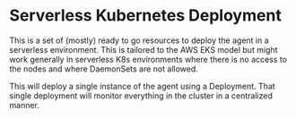 # Serverless Kubernetes Deployment

This is a set of (mostly) ready to go resources to deploy the agent in a
serverless environment.  This is tailored to the AWS EKS model but might work
generally in serverless K8s environments where there is no access to the nodes
and where DaemonSets are not allowed.

This will deploy a single instance of the agent using a Deployment.  That
single deployment will monitor everything in the cluster in a centralized
manner.
